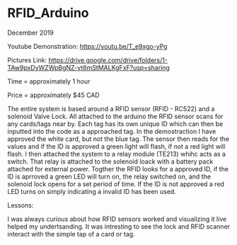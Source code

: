 # RFID_Arduino

December 2019

Youtube Demonstration: https://youtu.be/T_e9xgo-yPg

Pictures Link: https://drive.google.com/drive/folders/1-TAw9pxDyWZWpBgNZ-vt6mStMALKgFxF?usp=sharing

Time = approximately 1 hour

Price = approximately $45 CAD

The entire system is based around a RFID sensor (RFID - RC522) and a solenoid Valve Lock. 
All attached to the arduino the RFID sensor scans for any cards/tags near by. 
Each tag has its own unique ID which can then be inputted into the code as a approached tag. 
In the demostraction I have approved the white card, but not the blue tag. 
The sensor then reads for the values and if the ID is approved a green light will flash, if not a red light will flash.
I then attached the system to a relay module (TE213) whihc acts as a switch.
That relay is attached to the solenoid loack with a battery pack attached for external power.
Togther the RFID looks for a approved ID, if the ID is aprroved a green LED will turn on, the relay switched on, and the solenoid lock opens for a set period of time.
If the ID is not approved a red LED turns on simply indicating a invalid ID has been used.

Lessons:

I was always curious about how RFID sensors worked and visualizing it live helped my undertsanding.
It was intresting to see the lock and RFID scanner interact with the simple tap of a card or tag.